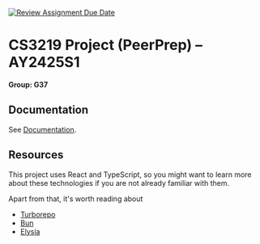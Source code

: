 [![Review Assignment Due Date](https://classroom.github.com/assets/deadline-readme-button-22041afd0340ce965d47ae6ef1cefeee28c7c493a6346c4f15d667ab976d596c.svg)](https://classroom.github.com/a/bzPrOe11)

# CS3219 Project (PeerPrep) – AY2425S1

**Group: G37**

## Documentation

See [Documentation](./docs/index.md).

## Resources

This project uses React and TypeScript, so you might want to learn more about these technologies if you are not already familiar with them.

Apart from that, it's worth reading about

- [Turborepo](https://turbo.build/repo)
- [Bun](https://bun.sh)
- [Elysia](https://elysiajs.com)
